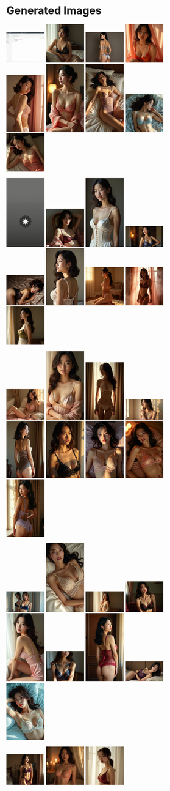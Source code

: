 # Generated Images



<img src="2025_08_03_01.webp" width="100"/> <img src="2025_08_03_02.webp" width="100"/> <img src="2025_08_03_03.webp" width="100"/> <img src="2025_08_03_04.webp" width="100"/> <img src="2025_08_03_05.webp" width="100"/> <img src="2025_08_03_06.webp" width="100"/> <img src="2025_08_03_07.webp" width="100"/> <img src="2025_08_03_08.webp" width="100"/> <img src="2025_08_03_09.webp" width="100"/>

<img src="2025_08_03_10.webp" width="100"/> <img src="2025_08_03_11.webp" width="100"/> <img src="2025_08_03_12.webp" width="100"/> <img src="2025_08_03_13.webp" width="100"/> <img src="2025_08_03_14.webp" width="100"/> <img src="2025_08_03_15.webp" width="100"/> <img src="2025_08_03_16.webp" width="100"/> <img src="2025_08_03_17.webp" width="100"/> <img src="2025_08_03_18.webp" width="100"/>

<img src="2025_08_03_19.webp" width="100"/> <img src="2025_08_03_20.webp" width="100"/> <img src="2025_08_03_21.webp" width="100"/> <img src="2025_08_03_22.webp" width="100"/> <img src="2025_08_03_23.webp" width="100"/> <img src="2025_08_03_24.webp" width="100"/> <img src="2025_08_03_25.webp" width="100"/> <img src="2025_08_03_26.webp" width="100"/> <img src="2025_08_03_27.webp" width="100"/>

<img src="2025_08_03_28.webp" width="100"/> <img src="2025_08_03_29.webp" width="100"/> <img src="2025_08_03_30.webp" width="100"/> <img src="2025_08_03_31.webp" width="100"/> <img src="2025_08_03_32.webp" width="100"/> <img src="2025_08_03_33.webp" width="100"/> <img src="2025_08_03_34.webp" width="100"/> <img src="2025_08_03_35.webp" width="100"/> <img src="2025_08_03_36.webp" width="100"/>

<img src="2025_08_03_37.webp" width="100"/> <img src="2025_08_03_38.webp" width="100"/> <img src="2025_08_03_39.webp" width="100"/>